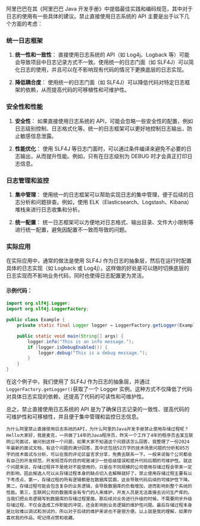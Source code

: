 阿里巴巴在其《阿里巴巴 Java 开发手册》中提倡最佳实践和编码规范，其中对于日志的使用有一些具体的建议。禁止直接使用日志系统的 API 主要是出于以下几个方面的考虑：

### 统一日志框架

1. **统一性和一致性**：
   直接使用日志系统的 API（如 Log4j、Logback 等）可能会导致项目中日志记录方式不一致。使用统一的日志门面（如 SLF4J）可以简化日志的使用，并且可以在不影响现有代码的情况下更换底层的日志实现。

2. **降低耦合度**：
   使用统一的日志门面（如 SLF4J）可以降低代码对特定日志框架的依赖，从而提高代码的可移植性和可维护性。

### 安全性和性能

1. **安全性**：
   如果直接使用日志系统的 API，可能会忽略一些安全性的配置，例如日志级别控制、日志格式化等。统一的日志框架可以更好地控制日志输出，防止敏感信息泄露。

2. **性能优化**：
   使用 SLF4J 等日志门面时，可以通过条件编译来避免不必要的日志输出，从而提升性能。例如，只有在日志级别为 DEBUG 时才会真正打印日志信息。

### 日志管理和监控

1. **集中管理**：
   使用统一的日志框架可以帮助实现日志的集中管理，便于后续的日志分析和问题排查。例如，使用 ELK（Elasticsearch、Logstash、Kibana）堆栈来进行日志收集和分析。

2. **统一配置**：
   统一日志框架可以方便地对日志格式、输出目录、文件大小限制等进行统一配置，避免因配置不一致而导致的问题。

### 实际应用

在实际应用中，通常的做法是使用 SLF4J 作为日志的抽象层，然后在运行时配置具体的日志实现（如 Logback 或 Log4j）。这样做的好处是可以随时切换底层的日志实现而不影响业务代码，同时也使得日志配置更为灵活。

#### 示例代码：

```java
import org.slf4j.Logger;
import org.slf4j.LoggerFactory;

public class Example {
    private static final Logger logger = LoggerFactory.getLogger(Example.class);

    public static void main(String[] args) {
        logger.info("This is an info message.");
        if (logger.isDebugEnabled()) {
            logger.debug("This is a debug message.");
        }
    }
}
```

在这个例子中，我们使用了 SLF4J 作为日志的抽象层，并通过`LoggerFactory.getLogger()`获取了一个 Logger 实例。这种方式不仅降低了代码对具体日志实现的依赖，还提高了代码的可读性和可维护性。

总之，禁止直接使用日志系统的 API 是为了确保日志记录的一致性、提高代码的可维护性和可移植性，并且便于集中管理和监控日志信息。


	为什么阿里禁止直接使用日志系统的API，为什么阿里的Java开发手册禁止使用存储过程呢？Hello大家好，我是麦克，一共做了14年的Java程序员，昨天一个工作了4年的程序员去某互联网公司面试，被问到这样一个问题，如果大家不知道这个问题该怎么回答，我整理了一份2024年最新的面试文档，有这个问题的满分回答，其中还包括52万字的技术场景问题的分析和85万字的技术面试与分析，可以在我的评论区留言求分享，免费去联系一下。一般来说每个公司都会有自己的开发规范，开发规范存的目的呢是减少一些低级错误和提升代码后期的可维护性。就这个问题来说，存储过程并不是绝对不能使用的，只是在不同规模的公司使用存储过程会带来一定的影响。因此候选人可以从存储过程本身的缺点切入去解释就好了。禁止使用存储过程主要有以下考虑点，第一，存储过程的所有逻辑都是在数据库层面，这会导致代码后续的可维护性下降。第二，存储过程可能会包含复杂的业务逻辑，会导致数据库的负载增加，进而影响到整个系统的性能。第三，互联网公司的数据库会有专门的人来维护，开发人员是无法直接去访问生产库的。
	当我们把业务逻辑写到数据库的存储过程里面，那后续对业务进行升级的时候，不需要同步升级存储过程，不仅会造成工作职能的冲突，还会影响到业务逻辑的维护性问题。最后存储过程本身是比较难以调试和测试的，所以对于后续的维护来说也不是很方便。以上就是我的理解，如果你喜欢我的作品，呢记得点赞和收藏。